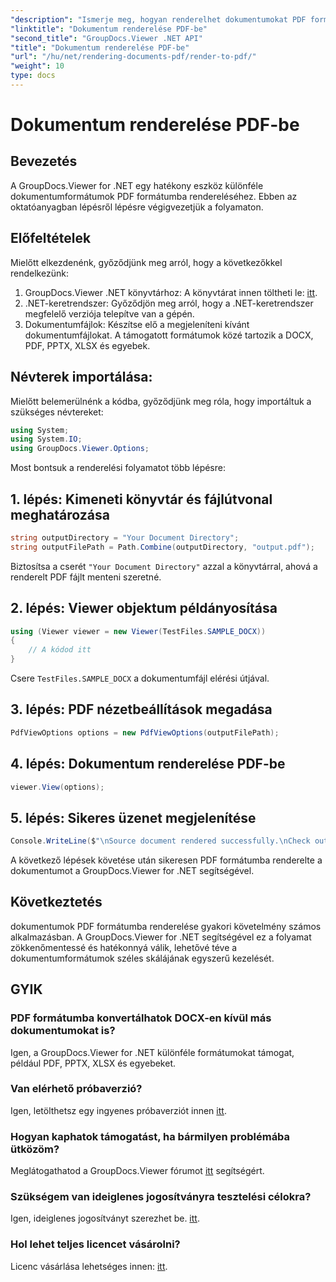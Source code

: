 ```yaml
---
"description": "Ismerje meg, hogyan renderelhet dokumentumokat PDF formátumba a GroupDocs.Viewer for .NET segítségével. Lépésről lépésre útmutató előfeltételekkel és gyakran ismételt kérdésekkel."
"linktitle": "Dokumentum renderelése PDF-be"
"second_title": "GroupDocs.Viewer .NET API"
"title": "Dokumentum renderelése PDF-be"
"url": "/hu/net/rendering-documents-pdf/render-to-pdf/"
"weight": 10
type: docs
---
```

# Dokumentum renderelése PDF-be

## Bevezetés
A GroupDocs.Viewer for .NET egy hatékony eszköz különféle dokumentumformátumok PDF formátumba rendereléséhez. Ebben az oktatóanyagban lépésről lépésre végigvezetjük a folyamaton.
## Előfeltételek

Mielőtt elkezdenénk, győződjünk meg arról, hogy a következőkkel rendelkezünk:
1. GroupDocs.Viewer .NET könyvtárhoz: A könyvtárat innen töltheti le: [itt](https://releases.groupdocs.com/viewer/net/).
2. .NET-keretrendszer: Győződjön meg arról, hogy a .NET-keretrendszer megfelelő verziója telepítve van a gépén.
3. Dokumentumfájlok: Készítse elő a megjeleníteni kívánt dokumentumfájlokat. A támogatott formátumok közé tartozik a DOCX, PDF, PPTX, XLSX és egyebek.

## Névterek importálása:
Mielőtt belemerülnénk a kódba, győződjünk meg róla, hogy importáltuk a szükséges névtereket:
```csharp
using System;
using System.IO;
using GroupDocs.Viewer.Options;
```

Most bontsuk a renderelési folyamatot több lépésre:
## 1. lépés: Kimeneti könyvtár és fájlútvonal meghatározása
```csharp
string outputDirectory = "Your Document Directory";
string outputFilePath = Path.Combine(outputDirectory, "output.pdf");
```
Biztosítsa a cserét `"Your Document Directory"` azzal a könyvtárral, ahová a renderelt PDF fájlt menteni szeretné.
## 2. lépés: Viewer objektum példányosítása
```csharp
using (Viewer viewer = new Viewer(TestFiles.SAMPLE_DOCX))
{
    // A kódod itt
}
```
Csere `TestFiles.SAMPLE_DOCX` a dokumentumfájl elérési útjával.
## 3. lépés: PDF nézetbeállítások megadása
```csharp
PdfViewOptions options = new PdfViewOptions(outputFilePath);
```
## 4. lépés: Dokumentum renderelése PDF-be
```csharp
viewer.View(options);
```
## 5. lépés: Sikeres üzenet megjelenítése
```csharp
Console.WriteLine($"\nSource document rendered successfully.\nCheck output in {outputDirectory}.");
```
A következő lépések követése után sikeresen PDF formátumba renderelte a dokumentumot a GroupDocs.Viewer for .NET segítségével.

## Következtetés
dokumentumok PDF formátumba renderelése gyakori követelmény számos alkalmazásban. A GroupDocs.Viewer for .NET segítségével ez a folyamat zökkenőmentessé és hatékonnyá válik, lehetővé téve a dokumentumformátumok széles skálájának egyszerű kezelését.
## GYIK
### PDF formátumba konvertálhatok DOCX-en kívül más dokumentumokat is?
Igen, a GroupDocs.Viewer for .NET különféle formátumokat támogat, például PDF, PPTX, XLSX és egyebeket.
### Van elérhető próbaverzió?
Igen, letölthetsz egy ingyenes próbaverziót innen [itt](https://releases.groupdocs.com/).
### Hogyan kaphatok támogatást, ha bármilyen problémába ütközöm?
Meglátogathatod a GroupDocs.Viewer fórumot [itt](https://forum.groupdocs.com/c/viewer/9) segítségért.
### Szükségem van ideiglenes jogosítványra tesztelési célokra?
Igen, ideiglenes jogosítványt szerezhet be. [itt](https://purchase.groupdocs.com/temporary-license/).
### Hol lehet teljes licencet vásárolni?
Licenc vásárlása lehetséges innen: [itt](https://purchase.groupdocs.com/buy).